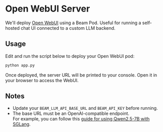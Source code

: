 # Open WebUI Server

We'll deploy [Open WebUI](https://github.com/open-webui/open-webui) using a Beam Pod. Useful for running a self-hosted chat UI connected to a custom LLM backend.

## Usage

Edit and run the script below to deploy your Open WebUI pod:

```bash
python app.py
```

Once deployed, the server URL will be printed to your console. Open it in your browser to access the WebUI.

## Notes

- Update your `BEAM_LLM_API_BASE_URL` and `BEAM_API_KEY` before running.
- The base URL must be an OpenAI-compatible endpoint.  
  For example, you can follow this [guide for using Qwen2.5-7B with SGLang](https://docs.beam.cloud/v2/examples/sglang).